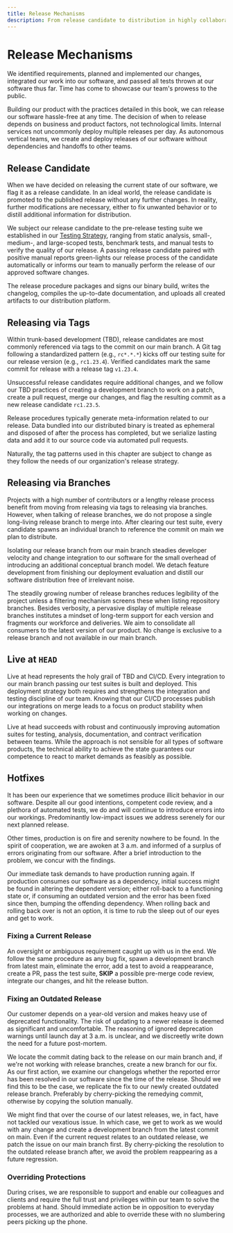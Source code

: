 ```yaml
---
title: Release Mechanisms
description: From release candidate to distribution in highly collaborative environments.
---
```


# Release Mechanisms

We identified requirements, planned and implemented our changes, integrated our work into our software, and passed all tests thrown at our software thus far. Time has come to showcase our team's prowess to the public.

Building our product with the practices detailed in this book, we can release our software hassle-free at any time. The decision of when to release depends on business and product factors, not technological limits. Internal services not uncommonly deploy multiple releases per day. As autonomous vertical teams, we create and deploy releases of our software without dependencies and handoffs to other teams.

## Release Candidate

When we have decided on releasing the current state of our software, we flag it as a release candidate. In an ideal world, the release candidate is promoted to the published release without any further changes. In reality, further modifications are necessary, either to fix unwanted behavior or to distill additional information for distribution.

We subject our release candidate to the pre-release testing suite we established in our [Testing Strategy](./testing/testing-strategy.md), ranging from static analysis, small-, medium-, and large-scoped tests, benchmark tests, and manual tests to verify the quality of our release. A passing release candidate paired with positive manual reports green-lights our release process of the candidate automatically or informs our team to manually perform the release of our approved software changes.

The release procedure packages and signs our binary build, writes the changelog, compiles the up-to-date documentation, and uploads all created artifacts to our distribution platform.

## Releasing via Tags

Within trunk-based development (TBD), release candidates are most commonly referenced via tags to the commit on our main branch. A Git tag following a standardized pattern (e.g., `rc*.*.*`) kicks off our testing suite for our release version (e.g., `rc1.23.4`). Verified candidates mark the same commit for release with a release tag `v1.23.4`.

Unsuccessful release candidates require additional changes, and we follow our TBD practices of creating a development branch to work on a patch, create a pull request, merge our changes, and flag the resulting commit as a new release candidate `rc1.23.5`.

Release procedures typically generate meta-information related to our release. Data bundled into our distributed binary is treated as ephemeral and disposed of after the process has completed, but we serialize lasting data and add it to our source code via automated pull requests.

Naturally, the tag patterns used in this chapter are subject to change as they follow the needs of our organization's release strategy.

## Releasing via Branches

Projects with a high number of contributors or a lengthy release process benefit from moving from releasing via tags to releasing via branches. However, when talking of release branches, we do not propose a single long-living release branch to merge into. After clearing our test suite, every candidate spawns an individual branch to reference the commit on main we plan to distribute.

Isolating our release branch from our main branch steadies developer velocity and change integration to our software for the small overhead of introducing an additional conceptual branch model. We detach feature development from finishing our deployment evaluation and distill our software distribution free of irrelevant noise.

The steadily growing number of release branches reduces legibility of the project unless a filtering mechanism screens these when listing repository branches. Besides verbosity, a pervasive display of multiple release branches institutes a mindset of long-term support for each version and fragments our workforce and deliveries. We aim to consolidate all consumers to the latest version of our product. No change is exclusive to a release branch and not available in our main branch.

## Live at `HEAD`

Live at head represents the holy grail of TBD and CI/CD. Every integration to our main branch passing our test suites is built and deployed. This deployment strategy both requires and strengthens the integration and testing discipline of our team. Knowing that our CI/CD processes publish our integrations on merge leads to a focus on product stability when working on changes.

Live at head succeeds with robust and continuously improving automation suites for testing, analysis, documentation, and contract verification between teams. While the approach is not sensible for all types of software products, the technical ability to achieve the state guarantees our competence to react to market demands as feasibly as possible.

## Hotfixes

It has been our experience that we sometimes produce illicit behavior in our software. Despite all our good intentions, competent code review, and a plethora of automated tests, we do and will continue to introduce errors into our workings. Predominantly low-impact issues we address serenely for our next planned release.

Other times, production is on fire and serenity nowhere to be found. In the spirit of cooperation, we are awoken at 3 a.m. and informed of a surplus of errors originating from our software. After a brief introduction to the problem, we concur with the findings.

Our immediate task demands to have production running again. If production consumes our software as a dependency, initial success might be found in altering the dependent version; either roll-back to a functioning state or, if consuming an outdated version and the error has been fixed since then, bumping the offending dependency. When rolling back and rolling back over is not an option, it is time to rub the sleep out of our eyes and get to work.

### Fixing a Current Release

An oversight or ambiguous requirement caught up with us in the end. We follow the same procedure as any bug fix, spawn a development branch from latest main, eliminate the error, add a test to avoid a reappearance, create a PR, pass the test suite, **SKIP** a possible pre-merge code review, integrate our changes, and hit the release button.

### Fixing an Outdated Release

Our customer depends on a year-old version and makes heavy use of deprecated functionality. The risk of updating to a newer release is deemed as significant and uncomfortable. The reasoning of ignored deprecation warnings until launch day at 3 a.m. is unclear, and we discreetly write down the need for a future post-mortem.

We locate the commit dating back to the release on our main branch and, if we're not working with release branches, create a new branch for our fix. As our first action, we examine our changelogs whether the reported error has been resolved in our software since the time of the release. Should we find this to be the case, we replicate the fix to our newly created outdated release branch. Preferably by cherry-picking the remedying commit, otherwise by copying the solution manually.

We might find that over the course of our latest releases, we, in fact, have not tackled our vexatious issue. In which case, we get to work as we would with any change and create a development branch from the latest commit on main. Even if the current request relates to an outdated release, we patch the issue on our main branch first. By cherry-picking the resolution to the outdated release branch after, we avoid the problem reappearing as a future regression.

### Overriding Protections

During crises, we are responsible to support and enable our colleagues and clients and require the full trust and privileges within our team to solve the problems at hand. Should immediate action be in opposition to everyday processes, we are authorized and able to override these with no slumbering peers picking up the phone.
